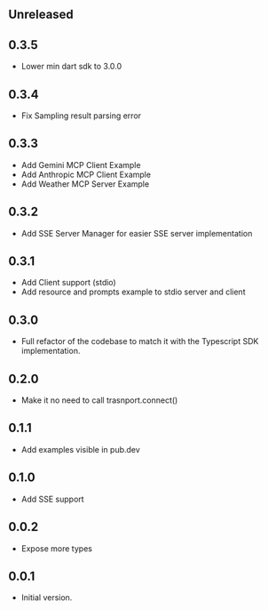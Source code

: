 ## Unreleased

## 0.3.5

- Lower min dart sdk to 3.0.0

## 0.3.4

- Fix Sampling result parsing error

## 0.3.3

- Add Gemini MCP Client Example
- Add Anthropic MCP Client Example
- Add Weather MCP Server Example

## 0.3.2

- Add SSE Server Manager for easier SSE server implementation

## 0.3.1

- Add Client support (stdio)
- Add resource and prompts example to stdio server and client

## 0.3.0

- Full refactor of the codebase to match it with the Typescript SDK implementation.

## 0.2.0

- Make it no need to call trasnport.connect()

## 0.1.1

- Add examples visible in pub.dev

## 0.1.0

- Add SSE support

## 0.0.2

- Expose more types

## 0.0.1

- Initial version.
